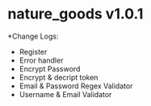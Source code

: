 # nature_goods v1.0.1

\*Change Logs:

- Register
- Error handler
- Encrypt Password
- Encrypt & decript token
- Email & Password Regex Validator
- Username & Email Validator
